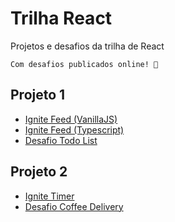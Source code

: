 # Trilha React

Projetos e desafios da trilha de React

```
Com desafios publicados online! 🎉
```

## Projeto 1

- [Ignite Feed (VanillaJS)](projeto-1/ignite-feed/)
- [Ignite Feed (Typescript)](projeto-1/ignite-feed-ts/)
- [Desafio Todo List](desafio-1/todo-list/)

## Projeto 2

- [Ignite Timer](projeto-2/ignite-timer/)
- [Desafio Coffee Delivery](desafio-2/coffee-delivery/)
